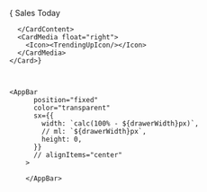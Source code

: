 {<Card maxWidth="10%" alignItems="center" display="inline" >
      <CardContent>
        <Typography >Sales</Typography>
        <Typography variant="caption" color="text.secondary">Today</Typography>
        
      </CardContent>
      <CardMedia float="right">
        <Icon><TrendingUpIcon/></Icon>
      </CardMedia>
    </Card>}

    

    <AppBar
          position="fixed"
          color="transparent"
          sx={{
            width: `calc(100% - ${drawerWidth}px)`,
            // ml: `${drawerWidth}px`,
            height: 0,
          }}
          // alignItems="center"
        >
          
        </AppBar>